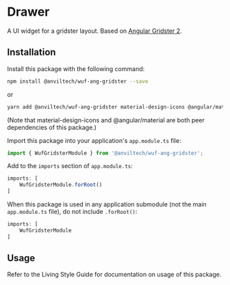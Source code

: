 Drawer
=======

A UI widget for a gridster layout.  Based on [Angular Gridster 2](https://github.com/tiberiuzuld/angular-gridster2).

Installation
------------
Install this package with the following command:

```bash
npm install @anviltech/wuf-ang-gridster --save
```

or

```bash
yarn add @anviltech/wuf-ang-gridster material-design-icons @angular/material
```

(Note that material-design-icons and @angular/material are both peer dependencies of this package.)

Import this package into your application's `app.module.ts` file:

```typescript
import { WufGridsterModule } from '@anviltech/wuf-ang-gridster';
```

Add to the `imports` section of `app.module.ts`:

```typescript
imports: [
    WufGridsterModule.forRoot()
]
```

When this package is used in any application submodule (not the main `app.module.ts` file), do not include `.forRoot()`:

```typescript
imports: [
    WufGridsterModule
]
```

Usage
-----

Refer to the Living Style Guide for documentation on usage of this package. 
